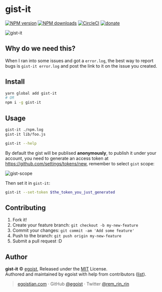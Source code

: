 # gist-it

[![NPM version](https://img.shields.io/npm/v/gist-it.svg?style=flat)](https://npmjs.com/package/gist-it) [![NPM downloads](https://img.shields.io/npm/dm/gist-it.svg?style=flat)](https://npmjs.com/package/gist-it) [![CircleCI](https://circleci.com/gh/egoist/gist-it/tree/master.svg?style=shield)](https://circleci.com/gh/egoist/gist-it/tree/master)  [![donate](https://img.shields.io/badge/$-donate-ff69b4.svg?maxAge=2592000&style=flat)](https://github.com/egoist/donate)

![gist-it](https://cloud.githubusercontent.com/assets/8784712/26520814/79482fea-430c-11e7-97f4-6990c2d8f09f.gif)

## Why do we need this?

When I ran into some issues and got a `error.log`, the best way to report bugs is `gist-it error.log` and post the link to it on the issue you created.

## Install

```bash
yarn global add gist-it
# OR
npm i -g gist-it
```

## Usage

```bash
gist-it ./npm.log
gist-it lib/foo.js

gist-it --help
```

By default the gist will be publised **anonymously**, to publish it under your account, you need to generate an access token at https://github.com/settings/tokens/new, remember to select `gist` scope:

![gist-scope](https://ooo.0o0.ooo/2017/05/27/592951a01af2b.png)

Then set it in `gist-it`:

```bash
gist-it --set-token $the_token_you_just_generated
```


## Contributing

1. Fork it!
2. Create your feature branch: `git checkout -b my-new-feature`
3. Commit your changes: `git commit -am 'Add some feature'`
4. Push to the branch: `git push origin my-new-feature`
5. Submit a pull request :D


## Author

**gist-it** © [egoist](https://github.com/egoist), Released under the [MIT](./LICENSE) License.<br>
Authored and maintained by egoist with help from contributors ([list](https://github.com/egoist/gist-it/contributors)).

> [egoistian.com](https://egoistian.com) · GitHub [@egoist](https://github.com/egoist) · Twitter [@rem_rin_rin](https://twitter.com/rem_rin_rin)
